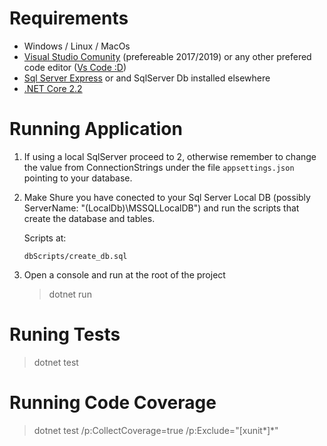# Requirements
- Windows / Linux / MacOs
- [Visual Studio Comunity](https://visualstudio.microsoft.com/vs/community/) (prefereable 2017/2019) or any other prefered code editor ([Vs Code :D](https://code.visualstudio.com/))
- [Sql Server Express](https://www.microsoft.com/en-us/sql-server/sql-server-editions-express) or and SqlServer Db installed elsewhere
- [.NET Core 2.2](https://dotnet.microsoft.com/download/dotnet-core/2.2)

# Running Application
1. If using a local SqlServer proceed to 2, otherwise remember to change the value from ConnectionStrings under the file `appsettings.json` pointing to your database.
2. Make Shure you have conected to your Sql Server Local DB (possibly ServerName: "(LocalDb)\MSSQLLocalDB")
and run the scripts that create the database and tables.

	Scripts at:

   `dbScripts/create_db.sql`

2. Open a console and run at the root of the project
   > dotnet run

# Runing Tests
> dotnet test

# Running Code Coverage
> dotnet test /p:CollectCoverage=true /p:Exclude="[xunit*]*"

